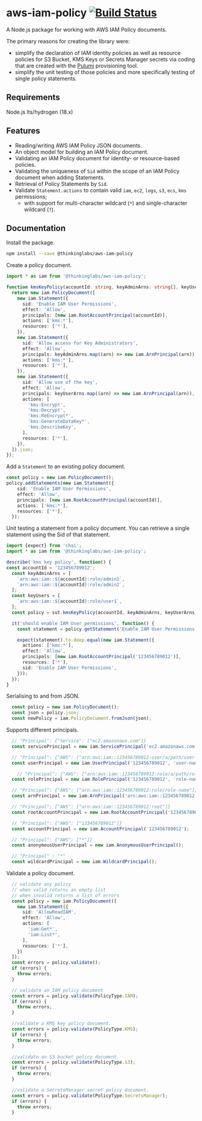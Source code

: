 # aws-iam-policy [![Build Status](https://travis-ci.org/thinkinglabs/aws-iam-policy.svg?branch=main)](https://travis-ci.org/thinkinglabs/aws-iam-policy)

A Node.js package for working with AWS IAM Policy documents.

The primary reasons for creating the library were:

- simplify the declaration of IAM identity policies as well as resource
  policies for S3 Bucket, KMS Keys or Secrets Manager secrets via coding that
  are created with the [Pulumi](https://www.pulumi.com/) provisioning tool.
- simplify the unit testing of those policies and more specifically testing of
  single policy statements.

## Requirements

Node.js lts/hydrogen (18.x)

## Features

- Reading/writing AWS IAM Policy JSON documents.
- An object model for building an IAM Policy document.
- Validating an IAM Policy document for identity- or resource-based policies.
- Validating the uniqueness of `Sid` within the scope of an IAM Policy document
  when adding Statements.
- Retrieval of Policy Statements by `Sid`.
- Validate `Statement.actions` to contain valid `iam`, `ec2`, `logs`, `s3`, `ecs`, `kms` permissions;
  - with support for multi-character wildcard (`*`) and single-character wildcard (`?`).

## Documentation

Install the package.

```bash
npm install --save @thinkinglabs/aws-iam-policy
```

Create a policy document.

```typescript
import * as iam from '@thinkinglabs/aws-iam-policy';

function kmsKeyPolicy(accountId: string, keyAdminArns: string[], keyUserArns: string[]) {
  return new iam.PolicyDocument([
    new iam.Statement({
      sid: 'Enable IAM User Permissions',
      effect: 'Allow',
      principals: [new iam.RootAccountPrincipal(accountId)],
      actions: ['kms:*'],
      resources: ['*'],
    }),
    new iam.Statement({
      sid: 'Allow access for Key Administrators',
      effect: 'Allow',
      principals: keyAdminArns.map((arn) => new iam.ArnPrincipal(arn)),
      actions: ['kms:*'],
      resources: ['*'],
    }),
    new iam.Statement({
      sid: 'Allow use of the key',
      effect: 'Allow',
      principals: keyUserArns.map((arn) => new iam.ArnPrincipal(arn)),
      actions: [
        'kms:Encrypt',
        'kms:Decrypt',
        'kms:ReEncrypt*',
        'kms:GenerateDataKey*',
        'kms:DescribeKey',
      ],
      resources: ['*'],
    }),
  ]).json;
});
```

Add a `Statement` to an existing policy document.

```typescript
const policy = new iam.PolicyDocument();
policy.addStatements(new iam.Statement({
    sid: 'Enable IAM User Permissions',
    effect: 'Allow',
    principals: [new iam.RootAccountPrincipal(accountId)],
    actions: ['kms:*'],
    resources: ['*'],
  });
```

Unit testing a statement from a policy document. You can retrieve a single
statement using the Sid of that statement.

```typescript
import {expect} from 'chai';
import * as iam from '@thinkinglabs/aws-iam-policy';

describe('kms key policy', function() {
const accountId = '123456789012';
  const keyAdminArns = [
    `arn:aws:iam::${accountId}:role/admin1`,
    `arn:aws:iam::${accountId}:role/admin2`,
  ];
  const keyUsers = [
    `arn:aws:iam::${accountId}:role/user1`,
  ];
  const policy = sut.kmsKeyPolicy(accountId, keyAdminArns, keyUserArns);

  it('should enable IAM User permissions', function() {
    const statement = policy.getStatement('Enable IAM User Permissions');

    expect(statement).to.deep.equal(new iam.Statement({
      actions: ['kms:*'],
      effect: 'Allow',
      principals: [new iam.RootAccountPrincipal('123456789012')],
      resources: ['*'],
      sid: 'Enable IAM User Permissions',
    }));
  });
}
```

Serialising to and from JSON.

```typescript
  const policy = new iam.PolicyDocument();
  const json = policy.json;
  const newPolicy = iam.PolicyDocument.fromJson(json);
```

Supports different principals.

```typescript
  // "Principal": {"Service": ["ec2.amazonaws.com"]}
  const servicePrincipal = new iam.ServicePrincipal('ec2.amazonaws.com');

  // "Principal": {"AWS": ["arn:aws:iam::123456789012:user/a/path/user-name"]}
  const userPrincipal = new iam.UserPrincipal('123456789012', 'user-name', '/a/path/')

    // "Principal": {"AWS": ["arn:aws:iam::123456789012:role/a/path/role-name"]}
  const rolePrincipal = new iam.RolePrincipal('123456789012', 'role-name', '/a/path/')

  // "Principal": {"AWS": ["arn:aws:iam::123456789012:role/role-name"]}
  const arnPrincipal = new iam.ArnPrincipal('arn:aws:iam::123456789012:role/role-name');

  // "Principal": {"AWS": ["arn:aws:iam::123456789012:root"]}
  const rootAccountPrincipal = new iam.RootAccountPrincipal('123456789012');

  // "Principal": {"AWS": ["123456789012"]}
  const accountPrincipal = new iam.AccountPrincipal('123456789012');

  // "Principal": {"AWS": ["*"]}
  const anonymousUserPrincipal = new iam.AnonymousUserPrincipal();

  // "Principal" : "*"
  const wildcardPrincipal = new iam.WildcardPrincipal();
```

Validate a policy document.

```typescript
  // validate any policy
  // when valid returns an empty list
  // when invalid returns a list of errors
  const policy = new iam.PolicyDocument([
    new iam.Statement({
      sid: 'AllowReadIAM',
      effect: 'Allow',
      actions: [
        'iam:Get*',
        'iam:List*',
      ],
      resources: ['*'],
    })
  ]);
  const errors = policy.validate();
  if (errors) {
    throw errors;
  }

  // validate an IAM policy document
  const errors = policy.validate(PolicyType.IAM);
  if (errors) {
    throw errors;
  }

  //validate a KMS key policy document.
  const errors = policy.validate(PolicyType.KMS);
  if (errors) {
    throw errors;
  }

  //validate an S3 bucket policy document.
  const errors = policy.validate(PolicyType.S3);
  if (errors) {
    throw errors;
  }

  //validate a SecretsManager secret policy document.
  const errors = policy.validate(PolicyType.SecretsManager);
  if (errors) {
    throw errors;
  }
```
